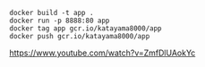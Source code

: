 `docker build -t app .`  
`docker run -p 8888:80 app`  
`docker tag app gcr.io/katayama8000/app`  
`docker push gcr.io/katayama8000/app`

https://www.youtube.com/watch?v=ZmfDlUAokYc
